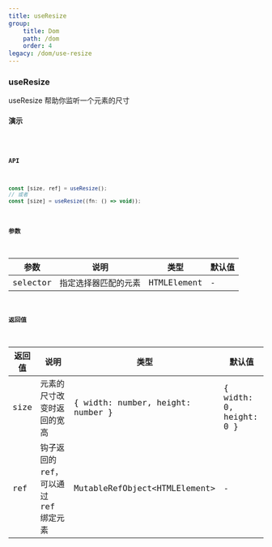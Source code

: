 ```yaml
---
title: useResize
group:
    title: Dom
    path: /dom
    order: 4
legacy: /dom/use-resize
---
```

### useResize

useResize 帮助你监听一个元素的尺寸

#### 演示

<code src="./Demo.tsx">

#### API

```js
const [size, ref] = useResize();
// 或者
const [size] = useResize((fn: () => void));
```

#### 参数

| 参数     | 说明                 | 类型        | 默认值 |
| -------- | -------------------- | ----------- | ------ |
| selector | 指定选择器匹配的元素 | HTMLElement | -      |

#### 返回值

| 返回值 | 说明                                  | 类型                              | 默认值                  |
| ------ | ------------------------------------- | --------------------------------- | ----------------------- |
| size   | 元素的尺寸改变时返回的宽高            | { width: number, height: number } | { width: 0, height: 0 } |
| ref    | 钩子返回的 ref，可以通过 ref 绑定元素 | MutableRefObject<HTMLElement\>    | -                       |
